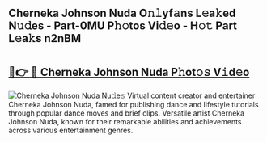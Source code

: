 ## Cherneka Johnson Nuda O𝚗𝚕yf𝚊ns L𝚎a𝚔ed N𝚞𝚍es - Part-0MU P𝚑𝚘tos Vi𝚍𝚎o - H𝚘𝚝 Part L𝚎a𝚔s n2nBM

# <h2><a href="http://kf0eg2a.oniu.top/?m=Cherneka+Johnson+Nuda">🔗👉 🔴 Cherneka Johnson Nuda P𝚑ot𝚘𝚜 V𝚒d𝚎o</a></h2>

[![Cherneka Johnson Nuda Nu𝚍e𝚜](https://i.imgur.com/0qMVB7G.gif)](http://kf0eg2a.oniu.top/?m=Cherneka+Johnson+Nuda)
Virtual content creator and entertainer Cherneka Johnson Nuda, famed for publishing dance and lifestyle tutorials through popular dance moves and brief clips. Versatile artist Cherneka Johnson Nuda, known for their remarkable abilities and achievements across various entertainment genres.  
